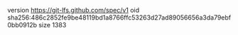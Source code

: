 version https://git-lfs.github.com/spec/v1
oid sha256:486c2852fe9be48119bd1a8766ffc53263d27ad89056656a3da79ebf0bb0912b
size 1383
